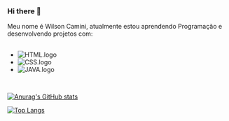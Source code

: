 ### Hi there 👋


Meu nome é Wilson Camini, atualmente estou aprendendo Programação e desenvolvendo projetos com:
<br>
<br>
- <img src="https://img.shields.io/badge/HTML5-E34F26?style=for-the-badge&logo=html5&logoColor=white" alt="HTML.logo"/>
- <img src="https://img.shields.io/badge/CSS3-1572B6?style=for-the-badge&logo=css3&logoColor=white" alt="CSS.logo"/>
- <img src="https://img.shields.io/badge/JavaScript-F7DF1E?style=for-the-badge&logo=javascript&logoColor=black" alt="JAVA.logo"/>
<br>




[![Anurag's GitHub stats](https://github-readme-stats.vercel.app/api?username=WilsonCamini17)](https://github.com/anuraghazra/github-readme-stats)





[![Top Langs](https://github-readme-stats.vercel.app/api/top-langs/?username=WilsonCamini17)](https://github.com/anuraghazra/github-readme-stats)
